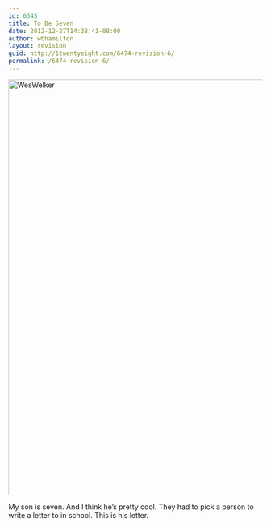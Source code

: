 ```yaml
---
id: 6545
title: To Be Seven
date: 2012-12-27T14:38:41-08:00
author: wbhamilton
layout: revision
guid: http://1twentyeight.com/6474-revision-6/
permalink: /6474-revision-6/
---
```

<img class="alignleft size-full wp-image-6475" alt="WesWelker" src="http://1twentyeight.com/wp-content/uploads/2012/11/WesWelker.jpg" width="626" height="823" srcset="http://1twentyeight.com/wp-content/uploads/2012/11/WesWelker.jpg 626w, http://1twentyeight.com/wp-content/uploads/2012/11/WesWelker-228x300.jpg 228w" sizes="(max-width: 626px) 100vw, 626px" />

My son is seven. And I think he&#8217;s pretty cool. They had to pick a person to write a letter to in school. This is his letter.

&nbsp;